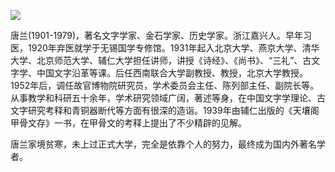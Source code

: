 ![](https://s2.loli.net/2022/08/13/Z1qoUEcw5vjDJLu.png)

唐兰(1901-1979)，著名文字学家、金石学家、历史学家。浙江嘉兴人。早年习医，1920年弃医就学于无锡国学专修馆。1931年起入北京大学、燕京大学、清华大学、北京师范大学、辅仁大学担任讲师，讲授《诗经》、《尚书》、“三礼”、古文字学、中国文字沿革等课。后任西南联合大学副教授、教授，北京大学教授。1952年后，调任故官博物院研究员，学术委员会主任、陈列部主任、副院长等。从事教学和科研五十余年，学术研究领域广阔，著述等身，在中国文字学理论、古文字研究考释和青铜器断代等方面有很深的造诣。1939年由辅仁出版的《天壤阁甲骨文存》一书，在甲骨文的考释上提出了不少精辟的见解。

唐兰家境贫寒，未上过正式大学，完全是依靠个人的努力，最终成为国内外著名学者。